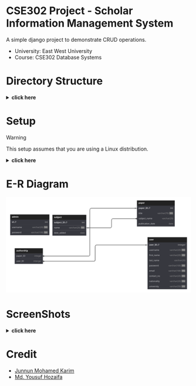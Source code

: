 # CSE302 Project - Scholar Information Management System

A simple django project to demonstrate CRUD operations.

- University: East West University
- Course: CSE302 Database Systems

# Directory Structure
<details>
<summary><b>click here</b></summary>

```
├── README.md
├── data
│   └── scholar_information_database.sql
├── docs
│   ├── CSE302_project-report_group-02.docx
│   ├── CSE302_project-report_group-02.pdf
│   └── outline.md
├── manage.py
├── scholar_management
│   ├── __init__.py
│   ├── asgi.py
│   ├── settings.py
│   ├── urls.py
│   └── wsgi.py
└── sims_app
    ├── __init__.py
    ├── admin.py
    ├── apps.py
    ├── migrations
    │   ├── 0001_initial.py
    │   └── __init__.py
    ├── models.py
    ├── static
    │   ├── bootstrap-icons
    │   │   ├── font
    │   ├── css
    │   ├── icons
    │   └── js
    ├── templates
    │   └── sims_app
    │       ├── add_paper.html
    │       ├── add_subject.html
    │       ├── admin.html
    │       ├── base.html
    │       ├── base_admin.html
    │       ├── base_sensitive.html
    │       ├── edit_paper.html
    │       ├── edit_profile.html
    │       ├── login.html
    │       ├── paper_list.html
    │       ├── profile.html
    │       ├── registration.html
    │       ├── subject_list.html
    │       └── user_list.html
    ├── templatetags
    │   ├── __init__.py
    │   └── navbar_tags.py
    ├── tests.py
    ├── tests.py
    ├── urls.py
    └── views.py
```

</details>

# Setup

> [!WARNING]  
> This setup assumes that you are using a Linux distribution.

<details>
<summary><b>click here</b></summary>

## Clone and Installation
- Create a virtual environment in your preferred directory

    ```bash
    python -m venv django_project
    ```

- Activate the virtual environment

    ```bash
    source django_project
    ```

- Update `pip`

    ```bash
    python -m pip install --upgrade pip
    ```

- Clone this repo to your preferred directory

    ```bash
    git clone https://github.com/junnunkarim/EWU_CSE302_Scholar-Information-Management-System
    ```

- Change current directory to the cloned directory

    ```bash
    cd EWU_CSE302_Scholar-Information-Management-System
    ```

- Install necessary python libraries from the `requirements.txt`

    ```bash
    pip install -r requirements.txt
    ```

- Setup `mariadb`
    - Check if your Linux distribution has mariadb installed: [Distributions Which Include MariaDB](https://mariadb.com/kb/en/distributions-which-include-mariadb/)
    - If not, then setup it up using this guide: [Where to Download MariaDB](https://mariadb.com/kb/en/where-to-download-mariadb/)

## Setup Database
> [IMPORTANT]  
>  
> If you modify the name of the user, the password or the database, then you will also have to modify the relevant information of the `DATABASES` dictionary in `./django_src/
scholar_management/settings.py`

- Login to `mariadb`

    ```bash
    sudo mariadb -u root -p
    ```

- Create a database named `scholar_information`

    ```sql
    create database scholar_information character set UTF8;
    ```

- Create an user named `cse302_project` with password `1234`

    ```sql
    create user 'cse302_project'@'localhost' identified by '1234'
    ```

- Grant the user access to the database

    ```sql
    grant all privileges on scholar_information.* to 'cse302_project'@'localhost'
    ```

- exit `mariadb`

    ```bash
    exit
    ```

## Start Server
- Now change directory to `django_src`

    ```bash
    cd django_src/
    ```

- Start the django server

    ```bash
    python manage.py runserver
    ```

- Now you can visit the url `http://127.0.0.1:8000/` to see the server running

</details>

# E-R Diagram

![img](/ss/cse302_project_schema.png)

# ScreenShots

<details>
<summary><b>click here</b></summary>

### Login Page

![img](/ss/1_login.png)

### Registration Page

![img](/ss/1_registration.png)

### User Profile Page

![img](/ss/2_user_profile.png)

### Edit User Information (User) Page

![img](/ss/3_user_edit_profile.png)

### Paper List (User) Page

![img](/ss/4_user_paper_list.png)

### Add Paper (User) Page

![img](/ss/5_user_add_paper.png)

### User List (Admin) Page

![img](/ss/7_admin_user_list.png)

### Edit User Information (Admin) Page

![img](/ss/8_admin_edit_user.png)

### Paper List (Admin) Page

![img](/ss/9_admin_paper_list.png)

### Edit Paper Information (Admin) Page

![img](/ss/10_admin_edit_paper.png)

### Subject List (Admin) Page

![img](/ss/11_admin_subject_list.png)

### Add Subject (Admin) Page

![img](/ss/12_admin_add_subject.png)

</details>

# Credit

- [Junnun Mohamed Karim](https://www.github.com/junnunkarim)
- [Md. Yousuf Hozaifa](https://www.github.com/Yousuf-Hozaifa)
